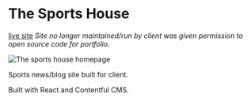 # The Sports House

[live site](https://aaronrobertson222.github.io/the-sports-house/)
*Site no longer maintained/run by client was given permission to open source code for portfolio.*

![The sports house homepage](https://i.imgur.com/LUzgAPU.png)

Sports news/blog site built for client.

Built with React and Contentful CMS.
